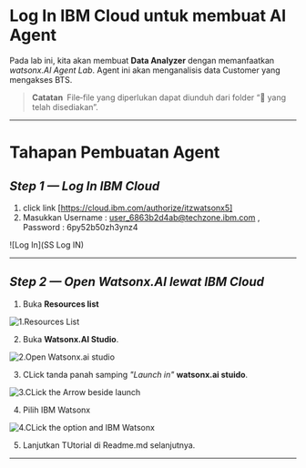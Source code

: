 # Log In IBM Cloud untuk membuat AI Agent

Pada lab ini, kita akan membuat **Data Analyzer** dengan memanfaatkan *watsonx.AI Agent Lab*. Agent ini akan menganalisis data Customer yang mengakses BTS.

> **Catatan** File‐file yang diperlukan dapat diunduh dari folder “📂 yang telah disediakan”.

---

# Tahapan Pembuatan Agent

## _*Step 1 — Log In IBM Cloud*_

1. click link [https://cloud.ibm.com/authorize/itzwatsonx5]
2. Masukkan Username : user_6863b2d4ab@techzone.ibm.com , Password : 6py52b50zh3ynz4

![Log In](SS Log IN)

---

## _Step 2 — Open Watsonx.AI lewat IBM Cloud_

1. Buka **Resources list**

![1.Resources List]()

2. Buka **Watsonx.AI Studio**.

![2.Open Watsonx.ai studio]()

3. CLick tanda panah samping _"Launch in"_ **watsonx.ai stuido**.

![3.CLick the Arrow beside launch]()

4. Pilih IBM Watsonx

![4.CLick the option and IBM Watsonx]()

5. Lanjutkan TUtorial di Readme.md selanjutnya.
---
